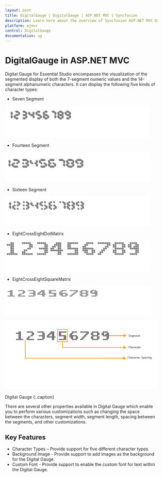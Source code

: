 ```yaml
---
layout: post
title: DigitalGauge | DigitalGauge | ASP.NET MVC | Syncfusion
description: Learn here about the overview of Syncfusion ASP.NET MVC DigitalGauge control, its elements, and  more.
platform: ejmvc
control: DigitalGauge
documentation: ug
---
```


# DigitalGauge in ASP.NET MVC

Digital Gauge for Essential Studio encompasses the visualization of the segmented display of both the 7-segment numeric values and the 14-segment alphanumeric characters. It can display the following five kinds of character types:

* Seven Segment

![DigitalGauge overview2](aspnet-core/DigitalGauge/Overview_images/Overview_img2.png)

* Fourteen Segment

![DigitalGauge overview3](aspnet-core/DigitalGauge/Overview_images/Overview_img3.png)

* Sixteen Segment

![DigitalGauge overview4](aspnet-core/DigitalGauge/Overview_images/Overview_img4.png)

* EightCrossEightDotMatrix

![DigitalGauge overview5](aspnet-core/DigitalGauge/Overview_images/Overview_img5.png)

* EightCrossEightSquareMatrix

![DigitalGauge overview6](aspnet-core/DigitalGauge/Overview_images/Overview_img6.png)

![DigitalGauge overview1](Overview_images/Overview_img1.png)

Digital Gauge
{:.caption}

There are several other properties available in Digital Gauge which enable you to perform various customizations such as changing the space between the characters, segment width, segment length, spacing between the segments, and other customizations.

## Key Features

* Character Types – Provide support for five different character types.
* Background Image - Provide support to add images as the background for the Digital Gauge.
* Custom Font - Provide support to enable the custom font for text within the Digital Gauge.
